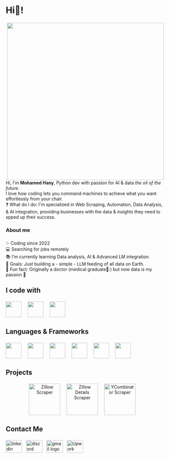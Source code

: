<h1 align="left">Hi🐍!</h1>

###
  <img src="https://i.postimg.cc/jjjkyDYK/img-6ewkwzf-Jh-Tz-SMs-Mop3-QGS.jpg" width="500" align="right" />

<p>
  Hi, I'm <strong>Mohamed Hany</strong>, Python dev with passion for AI & data <em>the oil of the future</em>.<br>
  I love how coding lets you command machines to achieve what you want effortlessly from your chair.<br>
  ❓ What do I do: I'm specialized in Web Scraping, Automation, Data Analysis, & AI integration, providing businesses with the data & insights they need to spped up their success.<br>
</p>

###

<h3 align="left">About me</h2>

###

<p align="left">✨ Coding since 2022<br>💻 Searching for jobs remotely<br>📚 I'm currently learning Data analysis, AI & Advanced LM integration.<br>🎯 Goals: Just building a - simple - LLM feeding of all data on Earth.<br>🎲 Fun fact: Originally a doctor (medical graduate💉:) but now data is my passion 💖</p>

###

<h2 align="left">I code with</h2>

###

<div align="left">
  <img src="https://cdn.jsdelivr.net/gh/devicons/devicon/icons/vscode/vscode-original.svg" width="50" />
  <img width="12" />
  <img src="https://cdn.jsdelivr.net/gh/devicons/devicon/icons/pycharm/pycharm-original.svg" width="50" />
  <img width="12" />
  <img src="https://cdn.jsdelivr.net/gh/devicons/devicon/icons/jupyter/jupyter-original.svg" width="50" />
</div>

###

<h2 align="left">Languages & Frameworks</h2>

###

<div align="left">

  <img src="https://cdn.jsdelivr.net/gh/devicons/devicon/icons/python/python-original.svg" width="50" />
  <img width="12" />
  <img src="https://cdn.jsdelivr.net/gh/devicons/devicon/icons/postgresql/postgresql-original.svg" width="50" />
  <img width="12" />
  <img src="https://cdn.jsdelivr.net/gh/devicons/devicon/icons/pandas/pandas-original.svg" width="50" />
  <img width="12" />
  <img src="https://cdn.jsdelivr.net/gh/devicons/devicon/icons/numpy/numpy-original.svg" width="50" />
  <img width="12" />
  <img src="https://cdn.jsdelivr.net/gh/devicons/devicon/icons/selenium/selenium-original.svg" width="50" />
  <img width="12" />
  <img src="https://cdn.jsdelivr.net/gh/devicons/devicon/icons/googlecloud/googlecloud-original.svg" width="50" />

</div>

###

<h2 align="left">Projects</h2>

###
<div align="center">

  <a href="https://apify.com/mido_99/zillow-scraper" >
    <img src="https://images.apifyusercontent.com/JhOscD6-Www_7Fs-J_J3T8589ESS_RBTglgCrqbSuuY/rs:fill:250:250/cb:1/aHR0cHM6Ly9hcGlmeS1pbWFnZS11cGxvYWRzLXByb2QuczMudXMtZWFzdC0xLmFtYXpvbmF3cy5jb20vQ2tyb0pBeTl6WEIyMW1qUFgtYWN0b3ItaDJUcEZwY3puSkpLdlJreTktaW9vTnhqaG1aYy1EQUxMX0UtMjAyNS0wMi0xMy0xNy4wMl9jbGVhbnVwLnBuZw.webp" width="100" alt="Zillow Scraper"/></a>
  <img width="12" />
  
  <a href="https://apify.com/mido_99/zillow-details-scraper" >
    <img src="https://images.apifyusercontent.com/8KimoCC8pm45JQ73vcl8-72WdhAISycdps0YpGbsip8/rs:fill:250:250/cb:1/aHR0cHM6Ly9hcGlmeS1pbWFnZS11cGxvYWRzLXByb2QuczMudXMtZWFzdC0xLmFtYXpvbmF3cy5jb20vQ2tyb0pBeTl6WEIyMW1qUFgtYWN0b3ItSDBsaEp5aVpGOVpZejJkbEstY0twN2dRbEVHbS1DaGF0R1BUX0ltYWdlX01heV8yNl9fMjAyNV9fMDRfMTFfMTBfUE0ucG5n.webp" width="100" alt="Zillow Details Scraper"/></a>
  <img width="12" />

  <a href="https://apify.com/mido_99/yc-scraper" >
    <img src="https://images.apifyusercontent.com/yzFbWx9lQ-KYi-2rS5xOH0cKru6wpinMHSud2pfctyw/rs:fill:250:250/cb:1/aHR0cHM6Ly9hcGlmeS1pbWFnZS11cGxvYWRzLXByb2QuczMudXMtZWFzdC0xLmFtYXpvbmF3cy5jb20vQ2tyb0pBeTl6WEIyMW1qUFgtYWN0b3Itellzc1ZjdjBMN2g2VDR6cGItSEh2N1BmVGxUcS1EQUxMX0VfMjAyNS0wMy0yM18xNy4zMi4zMF8tX0Ffc2ltcGxlX3lldF9hdHRyYWN0aXZlX2xvZ29fZm9yX19Z.webp" width="100" alt="YCombinator Scraper"/></a>
  <img width="12" />


</div>

###

<h2 align="left">Contact Me</h2>

###

<div align="left">
  <a href="https://www.linkedin.com/in/mohamed-hany-a6a734253/" target="_blank">
    <img src="https://raw.githubusercontent.com/maurodesouza/profile-readme-generator/master/src/assets/icons/social/linkedin/default.svg" width="52" height="40" alt="linkedin logo"  
      /></a>
  <img width="5" />

  <a href="https://discordapp.com/users/752326203959935007" target="_blank">
    <img src="https://raw.githubusercontent.com/maurodesouza/profile-readme-generator/master/src/assets/icons/social/discord/default.svg" width="52" height="40" alt="discord logo"  
      /></a>
  <img width="5" />

  <a href="mailto:miohany910@gmail.com" target="_blank">
    <img src="https://raw.githubusercontent.com/maurodesouza/profile-readme-generator/master/src/assets/icons/social/gmail/default.svg" width="52" height="40" alt="gmail logo"  
      /></a>
  <img width="5" />

  <a href="https://www.upwork.com/freelancers/~01cc419fb93065ffd6?mp_source=share" target="_blank">
    <img src="https://cdn.iconscout.com/icon/free/png-512/free-upwork-icon-download-in-svg-png-gif-file-formats--technology-logo-social-media-company-brand-vol-7-pack-logos-icons-3030271.png?f=webp&w=512" width="52" height="40" alt="Upwork logo"  
      /></a>
  <img width="5" />

</div>

###
